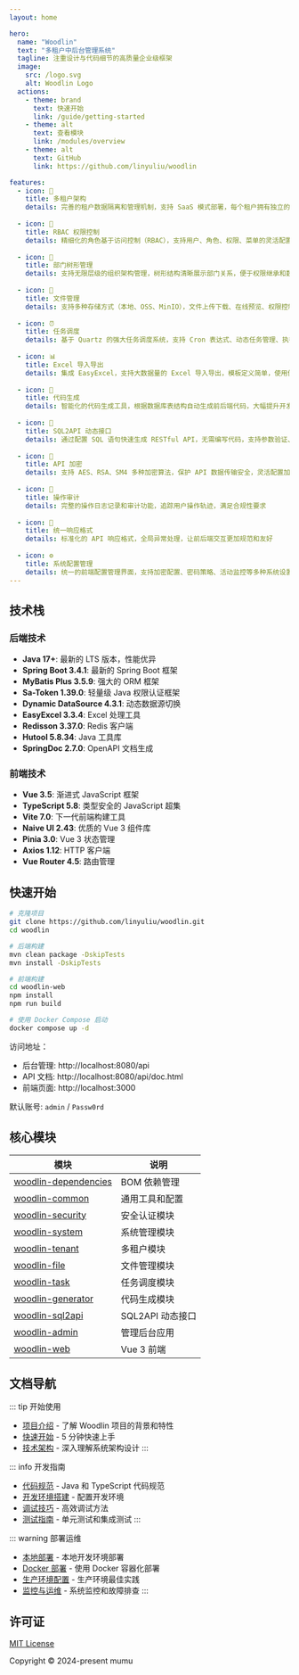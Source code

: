 ```yaml
---
layout: home

hero:
  name: "Woodlin"
  text: "多租户中后台管理系统"
  tagline: 注重设计与代码细节的高质量企业级框架
  image:
    src: /logo.svg
    alt: Woodlin Logo
  actions:
    - theme: brand
      text: 快速开始
      link: /guide/getting-started
    - theme: alt
      text: 查看模块
      link: /modules/overview
    - theme: alt
      text: GitHub
      link: https://github.com/linyuliu/woodlin

features:
  - icon: 🏢
    title: 多租户架构
    details: 完善的租户数据隔离和管理机制，支持 SaaS 模式部署，每个租户拥有独立的数据空间和配置
    
  - icon: 👥
    title: RBAC 权限控制
    details: 精细化的角色基于访问控制（RBAC），支持用户、角色、权限、菜单的灵活配置和管理
    
  - icon: 🌳
    title: 部门树形管理
    details: 支持无限层级的组织架构管理，树形结构清晰展示部门关系，便于权限继承和数据隔离
    
  - icon: 📁
    title: 文件管理
    details: 支持多种存储方式（本地、OSS、MinIO），文件上传下载、在线预览、权限控制一应俱全
    
  - icon: ⏰
    title: 任务调度
    details: 基于 Quartz 的强大任务调度系统，支持 Cron 表达式、动态任务管理、执行日志查看
    
  - icon: 📊
    title: Excel 导入导出
    details: 集成 EasyExcel，支持大数据量的 Excel 导入导出，模板定义简单，使用便捷高效
    
  - icon: 🔧
    title: 代码生成
    details: 智能化的代码生成工具，根据数据库表结构自动生成前后端代码，大幅提升开发效率
    
  - icon: 🚀
    title: SQL2API 动态接口
    details: 通过配置 SQL 语句快速生成 RESTful API，无需编写代码，支持参数验证、加密、限流
    
  - icon: 🔐
    title: API 加密
    details: 支持 AES、RSA、SM4 多种加密算法，保护 API 数据传输安全，灵活配置加密策略
    
  - icon: 📝
    title: 操作审计
    details: 完整的操作日志记录和审计功能，追踪用户操作轨迹，满足合规性要求
    
  - icon: 🎨
    title: 统一响应格式
    details: 标准化的 API 响应格式，全局异常处理，让前后端交互更加规范和友好
    
  - icon: ⚙️
    title: 系统配置管理
    details: 统一的前端配置管理界面，支持加密配置、密码策略、活动监控等多种系统设置
---
```


## 技术栈

### 后端技术

- **Java 17+**: 最新的 LTS 版本，性能优异
- **Spring Boot 3.4.1**: 最新的 Spring Boot 框架
- **MyBatis Plus 3.5.9**: 强大的 ORM 框架
- **Sa-Token 1.39.0**: 轻量级 Java 权限认证框架
- **Dynamic DataSource 4.3.1**: 动态数据源切换
- **EasyExcel 3.3.4**: Excel 处理工具
- **Redisson 3.37.0**: Redis 客户端
- **Hutool 5.8.34**: Java 工具库
- **SpringDoc 2.7.0**: OpenAPI 文档生成

### 前端技术

- **Vue 3.5**: 渐进式 JavaScript 框架
- **TypeScript 5.8**: 类型安全的 JavaScript 超集
- **Vite 7.0**: 下一代前端构建工具
- **Naive UI 2.43**: 优质的 Vue 3 组件库
- **Pinia 3.0**: Vue 3 状态管理
- **Axios 1.12**: HTTP 客户端
- **Vue Router 4.5**: 路由管理

## 快速开始

```bash
# 克隆项目
git clone https://github.com/linyuliu/woodlin.git
cd woodlin

# 后端构建
mvn clean package -DskipTests
mvn install -DskipTests

# 前端构建
cd woodlin-web
npm install
npm run build

# 使用 Docker Compose 启动
docker compose up -d
```

访问地址：
- 后台管理: http://localhost:8080/api
- API 文档: http://localhost:8080/api/doc.html
- 前端页面: http://localhost:3000

默认账号: `admin` / `Passw0rd`

## 核心模块

| 模块 | 说明 |
|------|------|
| [woodlin-dependencies](/modules/dependencies) | BOM 依赖管理 |
| [woodlin-common](/modules/common) | 通用工具和配置 |
| [woodlin-security](/modules/security) | 安全认证模块 |
| [woodlin-system](/modules/system) | 系统管理模块 |
| [woodlin-tenant](/modules/tenant) | 多租户模块 |
| [woodlin-file](/modules/file) | 文件管理模块 |
| [woodlin-task](/modules/task) | 任务调度模块 |
| [woodlin-generator](/modules/generator) | 代码生成模块 |
| [woodlin-sql2api](/modules/sql2api) | SQL2API 动态接口 |
| [woodlin-admin](/modules/admin) | 管理后台应用 |
| [woodlin-web](/modules/web) | Vue 3 前端 |

## 文档导航

::: tip 开始使用
- [项目介绍](/guide/introduction) - 了解 Woodlin 项目的背景和特性
- [快速开始](/guide/getting-started) - 5 分钟快速上手
- [技术架构](/guide/architecture) - 深入理解系统架构设计
:::

::: info 开发指南
- [代码规范](/development/code-style) - Java 和 TypeScript 代码规范
- [开发环境搭建](/development/environment-setup) - 配置开发环境
- [调试技巧](/development/debugging) - 高效调试方法
- [测试指南](/development/testing) - 单元测试和集成测试
:::

::: warning 部署运维
- [本地部署](/deployment/local) - 本地开发环境部署
- [Docker 部署](/deployment/docker) - 使用 Docker 容器化部署
- [生产环境配置](/deployment/production) - 生产环境最佳实践
- [监控与运维](/deployment/monitoring) - 系统监控和故障排查
:::

## 许可证

[MIT License](https://github.com/linyuliu/woodlin/blob/main/LICENSE)

Copyright © 2024-present mumu
